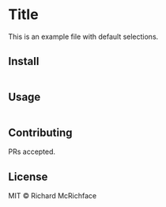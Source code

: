 # Title

This is an example file with default selections.

## Install

```asdasd
```

## Usage

```
```

## Contributing

PRs accepted.

## License

MIT © Richard McRichface
